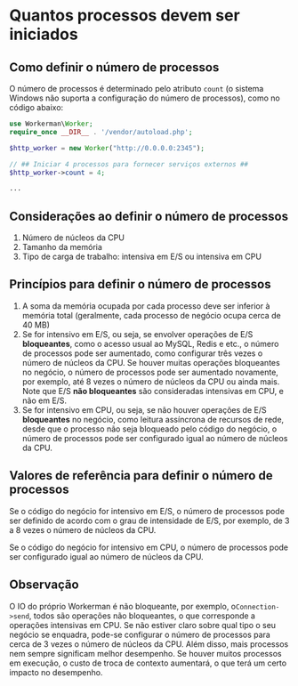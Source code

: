 # Quantos processos devem ser iniciados

## Como definir o número de processos
O número de processos é determinado pelo atributo ```count``` (o sistema Windows não suporta a configuração do número de processos), como no código abaixo:
```php
use Workerman\Worker;
require_once __DIR__ . '/vendor/autoload.php';

$http_worker = new Worker("http://0.0.0.0:2345");

// ## Iniciar 4 processos para fornecer serviços externos ##
$http_worker->count = 4;

...
```

## Considerações ao definir o número de processos
1. Número de núcleos da CPU
2. Tamanho da memória
3. Tipo de carga de trabalho: intensiva em E/S ou intensiva em CPU

## Princípios para definir o número de processos

1. A soma da memória ocupada por cada processo deve ser inferior à memória total (geralmente, cada processo de negócio ocupa cerca de 40 MB)
2. Se for intensivo em E/S, ou seja, se envolver operações de E/S **bloqueantes**, como o acesso usual ao MySQL, Redis e etc., o número de processos pode ser aumentado, como configurar três vezes o número de núcleos da CPU. Se houver muitas operações bloqueantes no negócio, o número de processos pode ser aumentado novamente, por exemplo, até 8 vezes o número de núcleos da CPU ou ainda mais. Note que E/S **não bloqueantes** são consideradas intensivas em CPU, e não em E/S.
3. Se for intensivo em CPU, ou seja, se não houver operações de E/S **bloqueantes** no negócio, como leitura assíncrona de recursos de rede, desde que o processo não seja bloqueado pelo código do negócio, o número de processos pode ser configurado igual ao número de núcleos da CPU.

## Valores de referência para definir o número de processos
Se o código do negócio for intensivo em E/S, o número de processos pode ser definido de acordo com o grau de intensidade de E/S, por exemplo, de 3 a 8 vezes o número de núcleos da CPU.

Se o código do negócio for intensivo em CPU, o número de processos pode ser configurado igual ao número de núcleos da CPU.

## Observação
O IO do próprio Workerman é não bloqueante, por exemplo, o```Connection->send```, todos são operações não bloqueantes, o que corresponde a operações intensivas em CPU. Se não estiver claro sobre qual tipo o seu negócio se enquadra, pode-se configurar o número de processos para cerca de 3 vezes o número de núcleos da CPU.
Além disso, mais processos nem sempre significam melhor desempenho. Se houver muitos processos em execução, o custo de troca de contexto aumentará, o que terá um certo impacto no desempenho.
